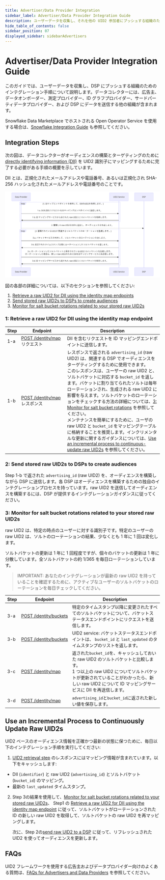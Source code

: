 ```yaml
---
title: Advertiser/Data Provider Integration
sidebar_label: Advertiser/Data Provider Integration Guide
description: ユーザーデータを収集し、それを他の UID2 参加者にプッシュする組織のためのインテグレーション手順。
hide_table_of_contents: false
sidebar_position: 07
displayed_sidebar: sidebarAdvertisers
---
```


# Advertiser/Data Provider Integration Guide

このガイドでは、ユーザーデータを収集し、DSP にプッシュする組織のためのインテグレーション手順について説明します。データコレクターには、広告主、データオンボーダー、測定プロバイダー、ID グラフプロバイダー、サードパーティデータプロバイダー、および DSP にデータを送信する他の組織が含まれます。

<!-- It includes the following sections:

* [Integration Steps](#integration-steps)
   - [Retrieve a raw UID2 for DII using the identity map endpoints](#1-retrieve-a-raw-uid2-for-dii-using-the-identity-map-endpoint)
   - [Send stored raw UID2s to DSPs to create audiences](#2-send-stored-raw-uid2s-to-dsps-to-create-audiences)
   - [Monitor for salt bucket rotations related to your stored raw UID2s](#3-monitor-for-salt-bucket-rotations-related-to-your-stored-raw-uid2s)
* [Use an incremental process to continuously update raw UID2s](#use-an-incremental-process-to-continuously-update-raw-uid2s)
* [FAQs](#faqs) -->

Snowflake Data Marketplace でホストされる Open Operator Service を使用する場合は、[Snowflake Integration Guide](../guides/snowflake_integration.md) も参照してください。

## Integration Steps

次の図は、データコレクターがオーディエンスの構築とターゲティングのために [directly identifying information (DII)](../ref-info/glossary-uid.md#gl-dii) を UID2 識別子にマッピングするために完了する必要がある手順の概要を示しています。

DII とは、正規化されたメールアドレスや電話番号、あるいは正規化され SHA-256 ハッシュ化されたメールアドレスや電話番号のことです。

![Advertiser Flow](images/advertiser-flow-mermaid.png)

<!-- diagram source: resource/advertiser-flow-mermaid.md -->

図の各部の詳細については、以下のセクションを参照してください:
1. [Retrieve a raw UID2 for DII using the identity map endpoints](#1-retrieve-a-raw-uid2-for-dii-using-the-identity-map-endpoint)
2. [Send stored raw UID2s to DSPs to create audiences](#2-send-stored-raw-uid2s-to-dsps-to-create-audiences)
3. [Monitor for salt bucket rotations related to your stored raw UID2s](#3-monitor-for-salt-bucket-rotations-related-to-your-stored-raw-uid2s)

### 1: Retrieve a raw UID2 for DII using the identity map endpoint

| Step | Endpoint | Description |
| --- | --- | --- |
| 1-a  | [POST&nbsp;/identity/map](../endpoints/post-identity-map.md)リクエスト | DII を含むリクエストを ID マッピングエンドポイントに送信します。 |
| 1-b | [POST&nbsp;/identity/map](../endpoints/post-identity-map.md) レスポンス | レスポンスで返される `advertising_id` (raw UID2) は、関連する DSP でオーディエンスをターゲティングするために使用できます。<br/>このレスポンスは、ユーザーの raw UID2 と、ソルトバケットに対応する `bucket_id` を返します。バケットに割り当てられたソルトは毎年ローテーションされ、生成される raw UID2 に影響を与えます。ソルトバケットのローテーションをチェックする方法の詳細については、[3: Monitor for salt bucket rotations](#3-monitor-for-salt-bucket-rotations-related-to-your-stored-raw-uid2s) を参照してください。<br/>メンテナンスを簡単にするために、ユーザの raw UID2 と `bucket_id` をマッピングテーブルに格納することを推奨します。インクリメンタルな更新に関するガイダンスについては、[Use an incremental process to continuous-update raw UID2s](#use-an-incremental-process-to-continuously-update-raw-uid2s) を参照してください。|

### 2: Send stored raw UID2s to DSPs to create audiences

Step 1-b で返された `advertising_id` (raw UID2) を、オーディエンスを構築しながら DSP に送信します。各 DSP はオーディエンスを構築するための独自のインテグレーションプロセスを持っています。raw UID2 を送信してオーディエンスを構築するには、DSP が提供するインテグレーションガイダンスに従ってください。

### 3: Monitor for salt bucket rotations related to your stored raw UID2s
raw UID2 は、特定の時点のユーザーに対する識別子です。特定のユーザーの raw UID2 は、ソルトのローテーションの結果、少なくとも 1 年に 1 回は変化します。

ソルトバケットの更新は 1 年に 1 回程度ですが、個々のバケットの更新は 1 年に分散しています。全ソルトバケットの約 1/365 を毎日ローテーションしています。

> IMPORTANT: あなたのインテグレーションが最新の raw UID2 を持っていることを確認するために、アクティブなユーザーのソルトバケットのローテーションを毎日チェックしてください。

| Step | Endpoint | Description |
| --- | --- | --- |
| 3-a  | [POST&nbsp;/identity/buckets](../endpoints/post-identity-buckets.md) | 特定のタイムスタンプ以降に変更されたすべてのソルトバケットについて、バケットステータスエンドポイントにリクエストを送信します。 |
| 3-b  | [POST&nbsp;/identity/buckets](../endpoints/post-identity-buckets.md) | UID2 service: バケットステータスエンドポイントは、 `bucket_id` と `last_updated` のタイムスタンプのリストを返します。 |
| 3-c  | [POST&nbsp;/identity/map](../endpoints/post-identity-map.md)         | 返された`bucket_id`を、キャッシュしておいた raw UID2 のソルトバケットと比較します。<br/>1 つ以上の raw UID2 についてソルトバケットが更新されていることがわかったら、新しい raw UID2 について ID マッピングサービスに DII を再送信します。 |
| 3-d  | [POST&nbsp;/identity/map](../endpoints/post-identity-map.md)         | `advertising_id`と`bucket_id`に返された新しい値を保存します。 |

## Use an Incremental Process to Continuously Update Raw UID2s

UID2 ベースのオーディエンス情報を正確かつ最新の状態に保つために、毎日以下のインテグレーション手順を実行してください:

1.  [UID2 retrieval step](#1-retrieve-a-raw-uid2-for-dii-using-the-identity-map-endpoint) のレスポンスにはマッピング情報が含まれています。以下をキャッシュします:
   - DII (`identifier`) と raw UID2 (`advertising_id`) とソルトバケット (`bucket_id`) のマッピング。
   - 最新の `last_updated` タイムスタンプ。
2. Step 3の結果を使用して、[Monitor for salt bucket rotations related to your stored raw UID2s](#3-monitor-for-salt-bucket-rotations-related-to-your-stored-raw-uid2s)、 Step1 の [Retrieve a raw UID2 for DII using the identity map endpoint](#1-retrieve-a-raw-uid2-for-dii-using-the-identity-map-endpoint) に従って、ソルトバケットがローテーションされた ID の新しい raw UID2 を取得して、ソルトバケットの raw UID2 を再マッピングします。

   次に、Step 2の[send raw UID2 to a DSP](#2-send-stored-raw-uid2s-to-dsps-to-create-audiences) に従って、リフレッシュされた UID2 を使ってオーディエンスを更新します。

## FAQs

UID2 フレームワークを使用する広告主およびデータプロバイダー向けのよくある質問は、[FAQs for Advertisers and Data Providers](../getting-started/gs-faqs.md#faqs-for-advertisers-and-data-providers) を参照してください。
